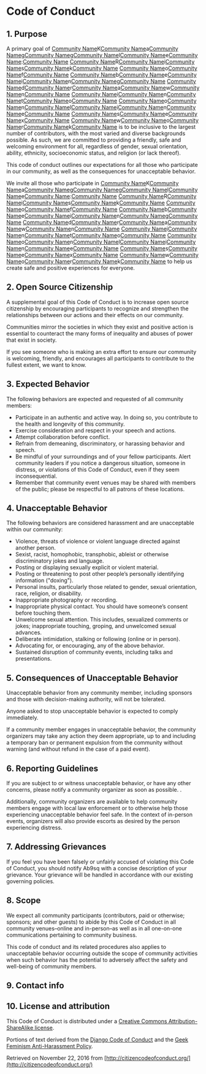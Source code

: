 # Code of Conduct

## 1. Purpose

A primary goal of [Community Name]()K[Community Name]()a[Community Name]()g[Community Name]()g[Community Name]()l[Community Name]()e[Community Name]():[Community Name]() [Community Name]()R[Community Name]()i[Community Name]()s[Community Name]()k[Community Name]() [Community Name]()o[Community Name]()f[Community Name]() [Community Name]()b[Community Name]()e[Community Name]()i[Community Name]()n[Community Name]()g[Community Name]() [Community Name]()d[Community Name]()r[Community Name]()a[Community Name]()w[Community Name]()n[Community Name]() [Community Name]()i[Community Name]()n[Community Name]()t[Community Name]()o[Community Name]() [Community Name]()o[Community Name]()n[Community Name]()l[Community Name]()i[Community Name]()n[Community Name]()e[Community Name]() [Community Name]()s[Community Name]()e[Community Name]()x[Community Name]() [Community Name]()w[Community Name]()o[Community Name]()r[Community Name]()k[Community Name]() is to be inclusive to the largest number of contributors, with the most varied and diverse backgrounds possible. As such, we are committed to providing a friendly, safe and welcoming environment for all, regardless of gender, sexual orientation, ability, ethnicity, socioeconomic status, and religion (or lack thereof).

This code of conduct outlines our expectations for all those who participate in our community, as well as the consequences for unacceptable behavior.

We invite all those who participate in [Community Name]()K[Community Name]()a[Community Name]()g[Community Name]()g[Community Name]()l[Community Name]()e[Community Name]():[Community Name]() [Community Name]()R[Community Name]()i[Community Name]()s[Community Name]()k[Community Name]() [Community Name]()o[Community Name]()f[Community Name]() [Community Name]()b[Community Name]()e[Community Name]()i[Community Name]()n[Community Name]()g[Community Name]() [Community Name]()d[Community Name]()r[Community Name]()a[Community Name]()w[Community Name]()n[Community Name]() [Community Name]()i[Community Name]()n[Community Name]()t[Community Name]()o[Community Name]() [Community Name]()o[Community Name]()n[Community Name]()l[Community Name]()i[Community Name]()n[Community Name]()e[Community Name]() [Community Name]()s[Community Name]()e[Community Name]()x[Community Name]() [Community Name]()w[Community Name]()o[Community Name]()r[Community Name]()k[Community Name]() to help us create safe and positive experiences for everyone.

## 2. Open Source Citizenship

A supplemental goal of this Code of Conduct is to increase open source citizenship by encouraging participants to recognize and strengthen the relationships between our actions and their effects on our community.

Communities mirror the societies in which they exist and positive action is essential to counteract the many forms of inequality and abuses of power that exist in society.

If you see someone who is making an extra effort to ensure our community is welcoming, friendly, and encourages all participants to contribute to the fullest extent, we want to know.

## 3. Expected Behavior

The following behaviors are expected and requested of all community members:

*   Participate in an authentic and active way. In doing so, you contribute to the health and longevity of this community.
*   Exercise consideration and respect in your speech and actions.
*   Attempt collaboration before conflict.
*   Refrain from demeaning, discriminatory, or harassing behavior and speech.
*   Be mindful of your surroundings and of your fellow participants. Alert community leaders if you notice a dangerous situation, someone in distress, or violations of this Code of Conduct, even if they seem inconsequential.
*   Remember that community event venues may be shared with members of the public; please be respectful to all patrons of these locations.

## 4. Unacceptable Behavior

The following behaviors are considered harassment and are unacceptable within our community:

*   Violence, threats of violence or violent language directed against another person.
*   Sexist, racist, homophobic, transphobic, ableist or otherwise discriminatory jokes and language.
*   Posting or displaying sexually explicit or violent material.
*   Posting or threatening to post other people’s personally identifying information ("doxing").
*   Personal insults, particularly those related to gender, sexual orientation, race, religion, or disability.
*   Inappropriate photography or recording.
*   Inappropriate physical contact. You should have someone’s consent before touching them.
*   Unwelcome sexual attention. This includes, sexualized comments or jokes; inappropriate touching, groping, and unwelcomed sexual advances.
*   Deliberate intimidation, stalking or following (online or in person).
*   Advocating for, or encouraging, any of the above behavior.
*   Sustained disruption of community events, including talks and presentations.

## 5. Consequences of Unacceptable Behavior

Unacceptable behavior from any community member, including sponsors and those with decision-making authority, will not be tolerated.

Anyone asked to stop unacceptable behavior is expected to comply immediately.

If a community member engages in unacceptable behavior, the community organizers may take any action they deem appropriate, up to and including a temporary ban or permanent expulsion from the community without warning (and without refund in the case of a paid event).

## 6. Reporting Guidelines

If you are subject to or witness unacceptable behavior, or have any other concerns, please notify a community organizer as soon as possible. .



Additionally, community organizers are available to help community members engage with local law enforcement or to otherwise help those experiencing unacceptable behavior feel safe. In the context of in-person events, organizers will also provide escorts as desired by the person experiencing distress.

## 7. Addressing Grievances

If you feel you have been falsely or unfairly accused of violating this Code of Conduct, you should notify Ab9sq with a concise description of your grievance. Your grievance will be handled in accordance with our existing governing policies.



## 8. Scope

We expect all community participants (contributors, paid or otherwise; sponsors; and other guests) to abide by this Code of Conduct in all community venues–online and in-person–as well as in all one-on-one communications pertaining to community business.

This code of conduct and its related procedures also applies to unacceptable behavior occurring outside the scope of community activities when such behavior has the potential to adversely affect the safety and well-being of community members.

## 9. Contact info



## 10. License and attribution

This Code of Conduct is distributed under a [Creative Commons Attribution-ShareAlike license](http://creativecommons.org/licenses/by-sa/3.0/).

Portions of text derived from the [Django Code of Conduct](https://www.djangoproject.com/conduct/) and the [Geek Feminism Anti-Harassment Policy](http://geekfeminism.wikia.com/wiki/Conference_anti-harassment/Policy).

Retrieved on November 22, 2016 from [http://citizencodeofconduct.org/](http://citizencodeofconduct.org/)
